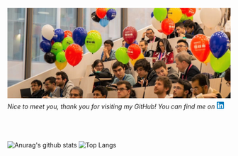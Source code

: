 ![Header](3.jpg)
*Nice to meet you, thank you for visiting my GitHub!*
*You can find me on[![github](l.png)][1]*

[1]: https://www.linkedin.com/in/alisia-maria-lupidi/
` `  
#  
![Anurag's github stats](https://github-readme-stats.vercel.app/api?username=hufflepuff1089&hide=contribs,prs&show_icons=true&theme=dracula)
![Top Langs](https://github-readme-stats.vercel.app/api/top-langs/?username=hufflepuff1089&layout=compact)


